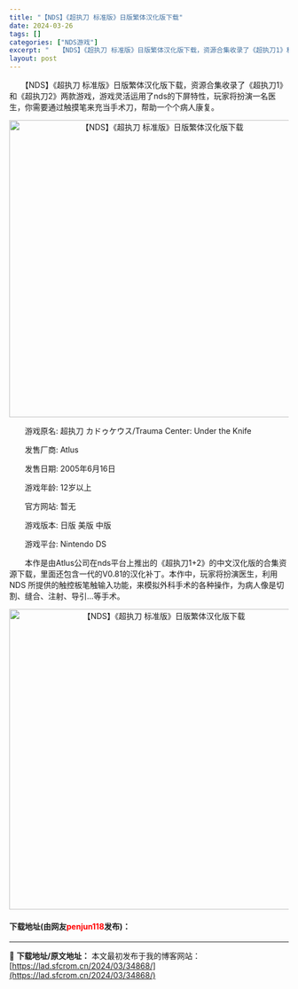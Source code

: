 ```yaml
---
title: "【NDS】《超执刀 标准版》日版繁体汉化版下载"
date: 2024-03-26
tags: []
categories: ["NDS游戏"]
excerpt: "　　【NDS】《超执刀 标准版》日版繁体汉化版下载，资源合集收录了《超执刀1》和《超执刀2》两款游戏，游戏灵活运用了nds的下屏特性，玩家将扮演一名医生，你需要通过触摸笔来充当手术刀，帮助一个个病人康复。 　　游戏原名: 超执刀 カドゥケウス/Trauma Center: Under the Kni&hellip;"
layout: post
---
```


 <p>　　【NDS】《超执刀 标准版》日版繁体汉化版下载，资源合集收录了《超执刀1》和《超执刀2》两款游戏，游戏灵活运用了nds的下屏特性，玩家将扮演一名医生，你需要通过触摸笔来充当手术刀，帮助一个个病人康复。</p> <p align="center"><img align="" border="0" src="https://lad.sfcrom.cn/wp-content/uploads/2024/03/20240326_660229d944e6e.png" width="536" alt="【NDS】《超执刀 标准版》日版繁体汉化版下载" /></p> <p>　　游戏原名: 超执刀 カドゥケウス/Trauma Center: Under the Knife</p> <p>　　发售厂商: Atlus</p> <p>　　发售日期: 2005年6月16日</p> <p>　　游戏年龄: 12岁以上</p> <p>　　官方网站: 暂无</p> <p>　　游戏版本: 日版 美版 中版</p> <p>　　游戏平台: Nintendo DS</p> <p>　　本作是由Atlus公司在nds平台上推出的《超执刀1+2》的中文汉化版的合集资源下载，里面还包含一代的V0.81的汉化补丁。本作中，玩家将扮演医生，利用 NDS 所提供的触控板笔触输入功能，来模拟外科手术的各种操作，为病人像是切割、缝合、注射、导引...等手术。</p> <p align="center"><img align="" border="0" src="https://lad.sfcrom.cn/wp-content/uploads/2024/03/20240326_660229da1dd75.png" width="542" alt="【NDS】《超执刀 标准版》日版繁体汉化版下载" /></p> <p><h4>下载地址(由网友<font color="red">penjun118</font>发布)：</h4></p> 

---
📖 **下载地址/原文地址：** 本文最初发布于我的博客网站：[https://lad.sfcrom.cn/2024/03/34868/](https://lad.sfcrom.cn/2024/03/34868/)
